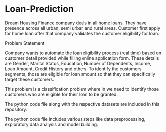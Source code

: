 # Loan-Prediction

Dream Housing Finance company deals in all home loans. They have presence across all urban, semi urban and rural areas. Customer first apply for home loan after that company validates the customer eligibility for loan.

Problem Statement

Company wants to automate the loan eligibility process (real time) based on customer detail provided while filling online application form. These details are Gender, Marital Status, Education, Number of Dependents, Income, Loan Amount, Credit History and others. To identify the customers segments, those are eligible for loan amount so that they can specifically target these customers.

This problem is a classification problem where in we need to identify those customers who are eligible for their loan to be granted. 

The python code file along with the respective datasets are included in this repository.

The python code file includes various steps like data preprocessing, exploratory data analysis and model building.
